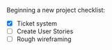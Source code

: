 Beginning a new project checklist:

- [x] Ticket system
- [ ] Create User Stories
- [ ] Rough wireframing
